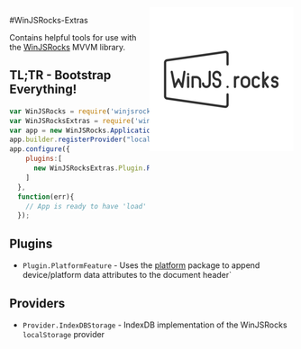 <img align="right" src="https://raw.githubusercontent.com/DeepElement/winjsrocks/stable/docs/logos/WinJS.rocks-256x256.png">

#WinJSRocks-Extras

Contains helpful tools for use with the [WinJSRocks](http://winjs.rocks) MVVM library. 

## TL;TR - Bootstrap Everything!

``` javascript
var WinJSRocks = require('winjsrocks');
var WinJSRocksExtras = require('winjsrocks-extras');
var app = new WinJSRocks.Application();
app.builder.registerProvider("localStorage", WinJSRocksExtras.Provider.IndexDBStorage);
app.configure({
    plugins:[
      new WinJSRocksExtras.Plugin.PlatformFeature(app)
    ]
  },
  function(err){
    // App is ready to have 'load' called!
  });
```

## Plugins 

- `Plugin.PlatformFeature` - Uses the [platform](https://www.npmjs.com/package/platform) package to append device/platform data attributes to the document header`


## Providers

- `Provider.IndexDBStorage` - IndexDB implementation of the WinJSRocks `localStorage` provider

